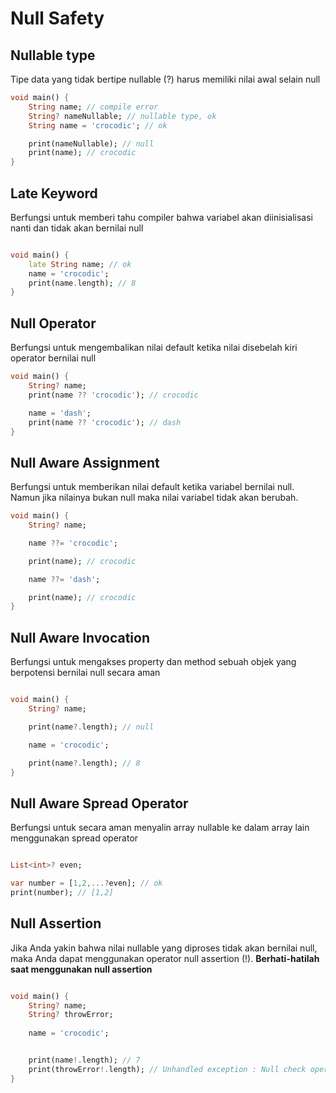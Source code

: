 # Null Safety

## Nullable type
Tipe data yang tidak bertipe nullable (?) harus memiliki nilai awal selain null

```dart
void main() {
    String name; // compile error
    String? nameNullable; // nullable type, ok
    String name = 'crocodic'; // ok

    print(nameNullable); // null
    print(name); // crocodic
}
```

## Late Keyword
Berfungsi untuk memberi tahu compiler bahwa variabel akan diinisialisasi nanti dan tidak akan bernilai null
```dart

void main() {
    late String name; // ok
    name = 'crocodic';
    print(name.length); // 8
}

```

## Null Operator
Berfungsi untuk mengembalikan nilai default ketika nilai disebelah kiri operator bernilai null
```dart
void main() {
    String? name;
    print(name ?? 'crocodic'); // crocodic

    name = 'dash';
    print(name ?? 'crocodic'); // dash
}
```

## Null Aware Assignment
Berfungsi untuk memberikan nilai default ketika variabel bernilai null. Namun jika nilainya bukan null maka nilai variabel tidak akan berubah.
```dart
void main() {
    String? name;

    name ??= 'crocodic';

    print(name); // crocodic

    name ??= 'dash';

    print(name); // crocodic
}
```

## Null Aware Invocation
Berfungsi untuk mengakses property dan method sebuah objek yang berpotensi bernilai null secara aman
```dart

void main() {
    String? name;

    print(name?.length); // null

    name = 'crocodic';

    print(name?.length); // 8
}

```

## Null Aware Spread Operator
Berfungsi untuk secara aman menyalin array nullable ke dalam array lain menggunakan spread operator

```dart

List<int>? even;

var number = [1,2,...?even]; // ok
print(number); // [1,2]


```

## Null Assertion
Jika Anda yakin bahwa nilai nullable yang diproses tidak akan bernilai null, maka Anda dapat menggunakan operator null assertion (!). **Berhati-hatilah saat menggunakan null assertion**

```dart

void main() {
    String? name;
    String? throwError;
    
    name = 'crocodic';


    print(name!.length); // 7
    print(throwError!.length); // Unhandled exception : Null check operator used on a null value
}

```